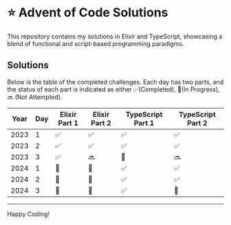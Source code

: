 # :star: Advent of Code Solutions

This repository contains my solutions in Elixir and TypeScript, showcasing a blend of functional and script-based programming paradigms.

## Solutions

Below is the table of the completed challenges. Each day has two parts, and the status of each part is indicated as either ✅(Completed), 🚀(In Progress), 🔜 (Not Attempted).

| Year | Day | Elixir Part 1 | Elixir Part 2 | TypeScript Part 1 | TypeScript Part 2 |
| ---- | --- | ------------- | ------------- | ----------------- | ----------------- |
| 2023 | 1   | ✅             | ✅             | ✅                 | ✅                 |
| 2023 | 2   | ✅             | ✅             | ✅                 | ✅                 |
| 2023 | 3   | ✅             | 🔜             | 🚀                 | 🔜                 |
| 2024 | 1   | 🚀             | 🚀             | ✅                 | ✅                 |
| 2024 | 2   | 🚀             | 🚀             | ✅                 | ✅                 |
| 2024 | 3   | 🚀             | 🚀             | ✅                 | 🚀                 |


---

Happy Coding!
